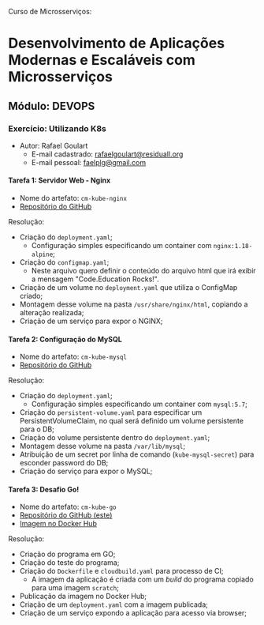 Curso de Microsserviços:
# Desenvolvimento de Aplicações Modernas e Escaláveis com Microsserviços

## Módulo: DEVOPS

### Exercício: Utilizando K8s
* Autor: Rafael Goulart
  * E-mail cadastrado: rafaelgoulart@residuall.org
  * E-mail pessoal: faelplg@gmail.com

#### Tarefa 1: Servidor Web - Nginx
* Nome do artefato: `cm-kube-nginx`
* [Repositório do GitHub](https://github.com/faelplg/cm-kube-nginx)

Resolução:
* Criação do `deployment.yaml`;
  * Configuração simples especificando um container com `nginx:1.18-alpine`;
* Criação do `configmap.yaml`;
  * Neste arquivo quero definir o conteúdo do arquivo html que irá exibir a mensagem "Code.Education Rocks!".
* Criação de um volume no `deployment.yaml` que utiliza o ConfigMap criado;
* Montagem desse volume na pasta `/usr/share/nginx/html`, copiando a alteração realizada;
* Criação de um serviço para expor o NGINX;

#### Tarefa 2: Configuração do MySQL
* Nome do artefato: `cm-kube-mysql`
* [Repositório do GitHub](https://github.com/faelplg/cm-kube-mysql)

Resolução:
* Criação do `deployment.yaml`;
  * Configuração simples especificando um container com `mysql:5.7`;
* Criação do `persistent-volume.yaml` para especificar um PersistentVolumeClaim, no qual será definido um volume persistente para o DB;
* Criação do volume persistente dentro do `deployment.yaml`;
* Montagem desse volume na pasta `/var/lib/mysql`;
* Atribuição de um secret por linha de comando (`kube-mysql-secret`) para esconder password do DB;
* Criação do serviço para expor o MySQL;

#### Tarefa 3: Desafio Go!
* Nome do artefato: `cm-kube-go`
* [Repositório do GitHub (este)](https://github.com/faelplg/cm-kube-go)
* [Imagem no Docker Hub](https://hub.docker.com/r/faelplg/cm-kube-go)

Resolução:
* Criação do programa em GO;
* Criação do teste do programa;
* Criação do `Dockerfile` e `cloudbuild.yaml` para processo de CI;
  * A imagem da aplicação é criada com um _build_ do programa copiado para uma imagem `scratch`;
* Publicação da imagem no Docker Hub;
* Criação de um `deployment.yaml` com a imagem publicada;
* Criação de um serviço expondo a aplicação para acesso via browser;
